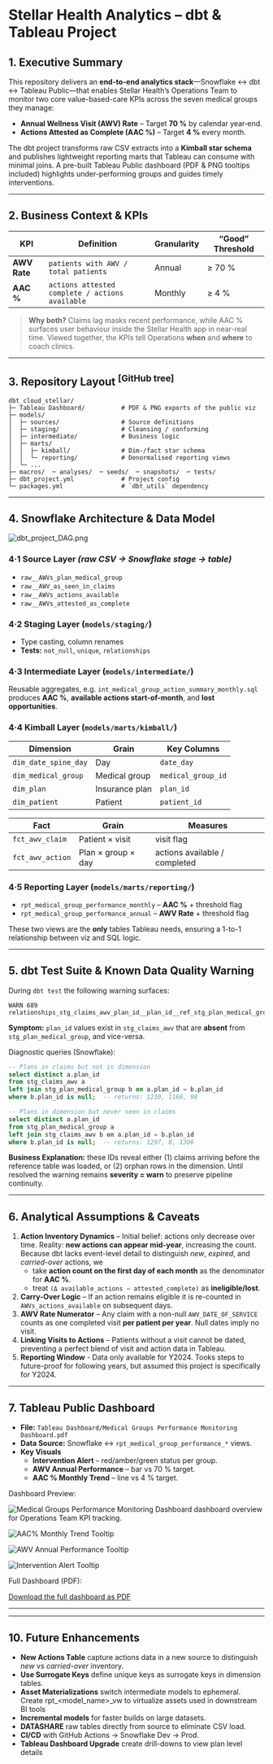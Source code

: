 # Stellar Health Analytics – dbt & Tableau Project

## 1. Executive Summary
This repository delivers an **end-to-end analytics stack**—Snowflake ↔ dbt ↔ Tableau Public—that enables Stellar Health’s Operations Team to monitor two core value-based-care KPIs across the seven medical groups they manage:

* **Annual Wellness Visit (AWV) Rate** – Target **70 %** by calendar year‐end.
* **Actions Attested as Complete (AAC %)** – Target **4 %** every month.

The dbt project transforms raw CSV extracts into a **Kimball star schema** and publishes lightweight reporting marts that Tableau can consume with minimal joins.  A pre-built Tableau Public dashboard (PDF & PNG tooltips included) highlights under-performing groups and guides timely interventions.

---

## 2. Business Context & KPIs
| KPI | Definition | Granularity | “Good” Threshold |
|-----|------------|-------------|------------------|
| **AWV Rate** | `patients with AWV / total patients` | Annual | ≥ 70 % |
| **AAC %** | `actions attested complete / actions available` | Monthly | ≥ 4 % |

> **Why both?**  Claims lag masks recent performance, while AAC % surfaces user behaviour inside the Stellar Health app in near-real time.  Viewed together, the KPIs tell Operations **when** and **where** to coach clinics.

---

## 3. Repository Layout <sup>[GitHub tree]</sup>
```
dbt_cloud_stellar/
├─ Tableau Dashboard/          # PDF & PNG exports of the public viz
├─ models/
│  ├─ sources/                 # Source definitions            
│  ├─ staging/                 # Cleansing / conforming        
│  ├─ intermediate/            # Business logic                
│  ├─ marts/
│  │  ├─ kimball/              # Dim-/fact star schema         
│  │  └─ reporting/            # Denormalised reporting views  
│  └─ ...
├─ macros/  ─ analyses/  ─ seeds/  ─ snapshots/  ─ tests/
├─ dbt_project.yml             # Project config
└─ packages.yml                # `dbt_utils` dependency
```

---

## 4. Snowflake Architecture & Data Model
![dbt_project_DAG.png](https://github.com/cmbays-ds/dbt_cloud_stellar/blob/main/dbt_project_DAG.png?raw=true)

### 4·1  Source Layer  *(raw CSV → Snowflake stage → table)*
* `raw__AWVs_plan_medical_group`
* `raw__AWV_as_seen_in_claims`
* `raw__AWVs_actions_available`
* `raw__AWVs_attested_as_complete`

### 4·2  Staging Layer (`models/staging/`)
* Type casting, column renames
* **Tests:** `not_null`, `unique`, `relationships`

### 4·3  Intermediate Layer (`models/intermediate/`)
Reusable aggregates, e.g. `int_medical_group_action_summary_monthly.sql` produces **AAC %**, **available actions start-of-month**, and **lost opportunities**.

### 4·4  Kimball Layer (`models/marts/kimball/`)
| Dimension | Grain | Key Columns |
|-----------|-------|-------------|
| `dim_date_spine_day` | Day | `date_day` |
| `dim_medical_group` | Medical group | `medical_group_id` |
| `dim_plan` | Insurance plan | `plan_id` |
| `dim_patient` | Patient | `patient_id` |

| Fact | Grain | Measures |
|------|-------|----------|
| `fct_awv_claim` | Patient × visit | visit flag |
| `fct_awv_action` | Plan × group × day | actions available / completed |

### 4·5  Reporting Layer (`models/marts/reporting/`)
* `rpt_medical_group_performance_monthly` – **AAC %** + threshold flag
* `rpt_medical_group_performance_annual` – **AWV Rate** + threshold flag

These two views are the **only** tables Tableau needs, ensuring a 1-to-1 relationship between viz and SQL logic.

---

## 5. dbt Test Suite & Known Data Quality Warning
During `dbt test` the following warning surfaces:
```text
WARN 689 relationships_stg_claims_awv_plan_id__plan_id__ref_stg_plan_medical_group_
```
**Symptom:** `plan_id` values exist in `stg_claims_awv` that are **absent** from `stg_plan_medical_group`, and vice-versa.

Diagnostic queries (Snowflake):
```sql
-- Plans in claims but not in dimension
select distinct a.plan_id
from stg_claims_awv a
left join stg_plan_medical_group b on a.plan_id = b.plan_id
where b.plan_id is null;  -- returns: 1210, 1166, 98

-- Plans in dimension but never seen in claims
select distinct a.plan_id
from stg_plan_medical_group a
left join stg_claims_awv b on a.plan_id = b.plan_id
where b.plan_id is null;  -- returns: 1297, 8, 1306
```
**Business Explanation:** these IDs reveal either (1) claims arriving before the reference table was loaded, or (2) orphan rows in the dimension.  Until resolved the warning remains **severity = warn** to preserve pipeline continuity.

---

## 6. Analytical Assumptions & Caveats
1. **Action Inventory Dynamics** – Initial belief: actions only decrease over time.  Reality: **new actions can appear mid-year**, increasing the count.  Because dbt lacks event-level detail to distinguish *new*, *expired*, and *carried-over* actions, we
   * take **action count on the first day of each month** as the denominator for **AAC %**.
   * treat `(Δ available_actions − attested_complete)` as **ineligible/lost**.
2. **Carry-Over Logic** – If an action remains eligible it is re-counted in `AWVs_actions_available` on subsequent days.
3. **AWV Rate Numerator** – Any claim with a non-null `AWV_DATE_OF_SERVICE` counts as one completed visit **per patient per year**.  Null dates imply no visit.
4. **Linking Visits to Actions** – Patients without a visit cannot be dated, preventing a perfect blend of visit and action data in Tableau.
5. **Reporting Window** - Data only available for Y2024. Tooks steps to future-proof for following years, but assumed this project is specifically for Y2024.

---

## 7. Tableau Public Dashboard
* **File:** `Tableau Dashboard/Medical Groups Performance Monitoring Dashboard.pdf`
* **Data Source:** Snowflake ↔ `rpt_medical_group_performance_*` views.
* **Key Visuals**
  * **Intervention Alert** – red/amber/green status per group.
  * **AWV Annual Performance** – bar vs 70 % target.
  * **AAC % Monthly Trend** – line vs 4 % target.

Dashboard Preview:

![Medical Groups Performance Monitoring Dashboard](https://github.com/cmbays-ds/dbt_cloud_stellar/blob/main/Tableau%20Dashboard/Medical%20Groups%20Performance%20Monitoring%20Dashboard.png?raw=true) 
dashboard overview for Operations Team KPI tracking.

![AAC% Monthly Trend Tooltip](https://github.com/cmbays-ds/dbt_cloud_stellar/blob/main/Tableau%20Dashboard/AAC%25%20Monthly%20Trend%20Tooltip.png?raw=true)

![AWV Annual Performance Tooltip](https://github.com/cmbays-ds/dbt_cloud_stellar/blob/main/Tableau%20Dashboard/AWV%20Annual%20Performance%20Tooltip.png?raw=true)

![Intervention Alert Tooltip](https://github.com/cmbays-ds/dbt_cloud_stellar/blob/main/Tableau%20Dashboard/Intervention%20Alert%20Tooltip.png?raw=true)

Full Dashboard (PDF):

[Download the full dashboard as PDF](https://github.com/cmbays-ds/dbt_cloud_stellar/blob/main/Tableau%20Dashboard/Medical%20Groups%20Performance%20Monitoring%20Dashboard.pdf)

---


---

## 10. Future Enhancements
* **New Actions Table** capture actions data in a new source to distinguish *new* vs *carried-over* inventory.
* **Use Surrogate Keys** define unique keys as surrogate keys in dimension tables.
* **Asset Materializations** switch intermediate models to ephemeral. Create rpt_<model_name>_vw to virtualize assets used in downstream BI tools
* **Incremental models** for faster builds on large datasets.
* **DATASHARE** raw tables directly from source to eliminate CSV load.
* **CI/CD** with GitHub Actions → Snowflake Dev → Prod.
* **Tableau Dashboard Upgrade** create drill-downs to view plan level details


